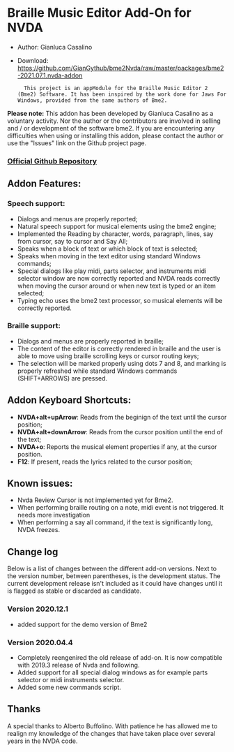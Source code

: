 # Braille Music Editor Add-On for NVDA
* Author: Gianluca Casalino
* Download: https://github.com/GianGythub/bme2Nvda/raw/master/packages/bme2-2021.07.1.nvda-addon 

		This project is an appModule for the Braille Music Editor 2 (Bme2) Software. It has been inspired by the work done for Jaws For Windows, provided from the same authors of Bme2.
**Please note:** This addon has been developed by Gianluca Casalino as a voluntary activity. Nor the author or the contributors are involved in selling and / or development of the software bme2.  If you are encountering any difficulties when using or installing this addon, please contact the author or use the "Issues" link on the Github project page.

### [Official Github Repository](https://github.com/GianGythub/bme2Nvda/)

## Addon Features:

### Speech support:

* Dialogs and menus are properly reported;
* Natural speech support for musical elements using the bme2 engine; 
* Implemented the Reading by character, words, paragraph, lines, say from cursor, say to cursor and Say All;
* Speaks when a block of text or which block of text is selected;
* Speaks when moving in the text editor using standard Windows commands; 
* Special dialogs like play midi, parts selector, and instruments midi selector window are now correctly reported and NVDA reads correctly when moving the cursor around or when new text is typed  or an item selected;
* Typing echo uses the bme2 text processor, so musical elements  will be correctly reported.

### Braille support:

* Dialogs and menus are properly reported in braille;
* The content of the editor is correctly rendered in braille and the user is able to move using braille scrolling keys or cursor routing keys;
* The selection will be marked properly using dots 7 and 8, and marking is properly refreshed while standard Windows commands (SHIFT+ARROWS)  are pressed.

## Addon Keyboard Shortcuts:

* **NVDA+alt+upArrow**: Reads from the beginign of the text until the cursor position;
* **NVDA+alt+downArrow**: Reads from the cursor position until the end of the text;
* **NVDA+o**: Reports the musical element properties if any, at the cursor position.
* **F12**: If present, reads the lyrics related to the cursor position;

## Known issues:

* Nvda Review Cursor is not implemented yet for Bme2.
* When performing braille routing on a note, midi event is not triggered. It needs more investigation
* When performing a say all command, if the text is significantly long, NVDA freezes.

## Change log

Below is a list of changes between the different add-on versions. Next to the version number, between parentheses, is the development status. The current development release isn't included as it could have changes until it is flagged as stable or discarded as candidate.


### Version 2020.12.1

* added support for the demo version of Bme2

### Version 2020.04.4

* Completely reengenired the old release of add-on. It is now compatible with 2019.3 release of Nvda and following.
* Added support for all special dialog windows as for example parts selector or midi instruments selector.
* Added some new commands script.

## Thanks

A special thanks to Alberto Buffolino. With patience he has allowed me to realign my knowledge of the changes that have taken place over several years in the NVDA code.
